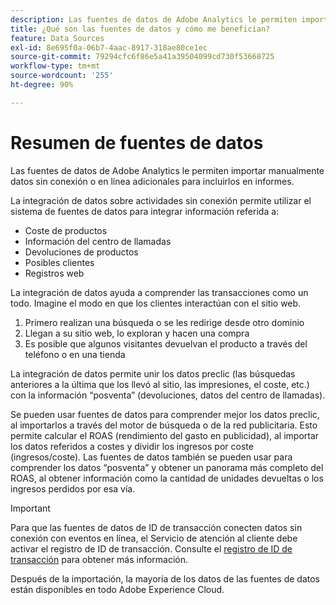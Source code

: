 ```yaml
---
description: Las fuentes de datos de Adobe Analytics le permiten importar manualmente datos sin conexión o en línea adicionales para incluirlos en informes.
title: ¿Qué son las fuentes de datos y cómo me benefician?
feature: Data Sources
exl-id: 8e695f0a-06b7-4aac-8917-318ae80ce1ec
source-git-commit: 79294cfc6f86e5a41a39504099cd730f53668725
workflow-type: tm+mt
source-wordcount: '255'
ht-degree: 90%

---
```


# Resumen de fuentes de datos

Las fuentes de datos de Adobe Analytics le permiten importar manualmente datos sin conexión o en línea adicionales para incluirlos en informes.

La integración de datos sobre actividades sin conexión permite utilizar el sistema de fuentes de datos para integrar información referida a:

* Coste de productos
* Información del centro de llamadas
* Devoluciones de productos
* Posibles clientes
* Registros web

La integración de datos ayuda a comprender las transacciones como un todo. Imagine el modo en que los clientes interactúan con el sitio web.

1. Primero realizan una búsqueda o se les redirige desde otro dominio
1. Llegan a su sitio web, lo exploran y hacen una compra
1. Es posible que algunos visitantes devuelvan el producto a través del teléfono o en una tienda

La integración de datos permite unir los datos preclic (las búsquedas anteriores a la última que los llevó al sitio, las impresiones, el coste, etc.) con la información “posventa” (devoluciones, datos del centro de llamadas).

Se pueden usar fuentes de datos para comprender mejor los datos preclic, al importarlos a través del motor de búsqueda o de la red publicitaria. Esto permite calcular el ROAS (rendimiento del gasto en publicidad), al importar los datos referidos a costes y dividir los ingresos por coste (ingresos/coste). Las fuentes de datos también se pueden usar para comprender los datos “posventa” y obtener un panorama más completo del ROAS, al obtener información como la cantidad de unidades devueltas o los ingresos perdidos por esa vía.

>[!IMPORTANT]
>
>Para que las fuentes de datos de ID de transacción conecten datos sin conexión con eventos en línea, el Servicio de atención al cliente debe activar el registro de ID de transacción. Consulte el [registro de ID de transacción](/help/import/c-data-sources/datasrc-integrating-offline-data.md#section_30D6D47AEC0F4A36B87EBFE4C858F20C) para obtener más información.

Después de la importación, la mayoría de los datos de las fuentes de datos están disponibles en todo Adobe Experience Cloud.
